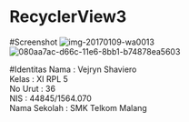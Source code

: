 # RecyclerView3
#Screenshot
![img-20170109-wa0013](https://cloud.githubusercontent.com/assets/22088378/21758217/080aa7ac-d66c-11e6-8bb1-b74878ea5603.jpg)
![080aa7ac-d66c-11e6-8bb1-b74878ea5603](https://cloud.githubusercontent.com/assets/22088378/22194691/826e6d0c-e176-11e6-9f2d-a62ac0ff14ef.jpg)


#Identitas
Nama : Vejryn Shaviero <br>
Kelas : XI RPL 5 <br>
No Urut : 36 <br>
NIS : 44845/1564.070 <br>
Nama Sekolah : SMK Telkom Malang
